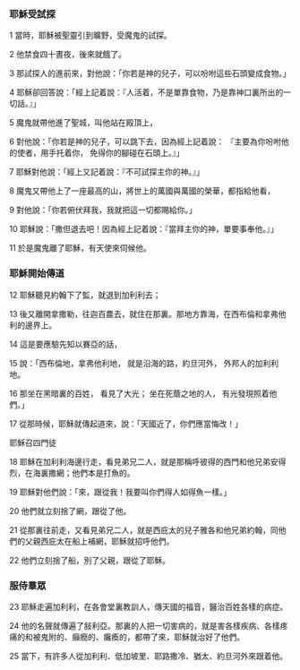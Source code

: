### 耶穌受試探

1 當時，耶穌被聖靈引到曠野，受魔鬼的試探。 

2 他禁食四十晝夜，後來就餓了。 

3 那試探人的進前來，對他說：「你若是神的兒子，可以吩咐這些石頭變成食物。」

4 耶穌卻回答說：「經上記着說：『人活着，不是單靠食物，乃是靠神口裏所出的一切話。』」

5 魔鬼就帶他進了聖城，叫他站在殿頂上， 

6 對他說：「你若是神的兒子，可以跳下去，因為經上記着說：
『主要為你吩咐他的使者，用手托着你，
免得你的腳碰在石頭上。』」

7 耶穌對他說：「經上又記着說：『不可試探主你的神。』」

8 魔鬼又帶他上了一座最高的山，將世上的萬國與萬國的榮華，都指給他看， 

9 對他說：「你若俯伏拜我，我就把這一切都賜給你。」

10 耶穌說：「撒但退去吧！因為經上記着說：『當拜主你的神，單要事奉他。』」

11 於是魔鬼離了耶穌，有天使來伺候他。

### 耶穌開始傳道

12 耶穌聽見約翰下了監，就退到加利利去； 

13 後又離開拿撒勒，往迦百農去，就住在那裏。那地方靠海，在西布倫和拿弗他利的邊界上。 

14 這是要應驗先知以賽亞的話， 

15 說：「西布倫地，拿弗他利地，
就是沿海的路，約旦河外，
外邦人的加利利地。 

16 那坐在黑暗裏的百姓，
看見了大光；
坐在死蔭之地的人，
有光發現照着他們。」

17 從那時候，耶穌就傳起道來，說：「天國近了，你們應當悔改！」

耶穌召四門徒

18 耶穌在加利利海邊行走，看見弟兄二人，就是那稱呼彼得的西門和他兄弟安得烈，在海裏撒網；他們本是打魚的。 

19 耶穌對他們說：「來，跟從我！我要叫你們得人如得魚一樣。」 

20 他們就立刻捨了網，跟從了他。

21 從那裏往前走，又看見弟兄二人，就是西庇太的兒子雅各和他兄弟約翰，同他們的父親西庇太在船上補網，耶穌就招呼他們。 

22 他們立刻捨了船，別了父親，跟從了耶穌。

### 服侍羣眾

23 耶穌走遍加利利，在各會堂裏教訓人，傳天國的福音，醫治百姓各樣的病症。 

24 他的名聲就傳遍了敍利亞。那裏的人把一切害病的，就是害各樣疾病、各樣疼痛的和被鬼附的、癲癇的、癱瘓的，都帶了來，耶穌就治好了他們。 

25 當下，有許多人從加利利、低加坡里、耶路撒冷、猶太、約旦河外來跟着他。
